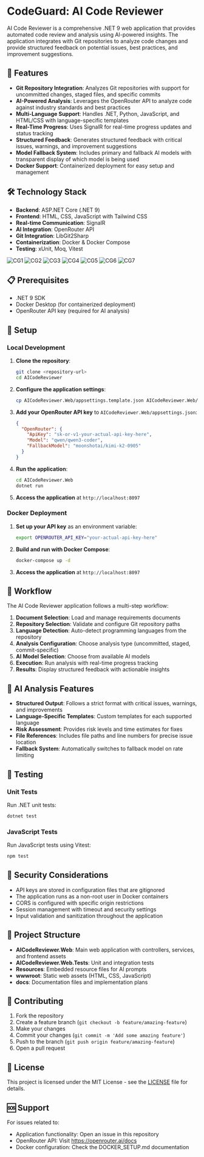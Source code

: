 # CodeGuard: AI Code Reviewer

AI Code Reviewer is a comprehensive .NET 9 web application that provides automated code review and analysis using AI-powered insights. The application integrates with Git repositories to analyze code changes and provide structured feedback on potential issues, best practices, and improvement suggestions.

## 🚀 Features

- **Git Repository Integration**: Analyzes Git repositories with support for uncommitted changes, staged files, and specific commits
- **AI-Powered Analysis**: Leverages the OpenRouter API to analyze code against industry standards and best practices
- **Multi-Language Support**: Handles .NET, Python, JavaScript, and HTML/CSS with language-specific templates
- **Real-Time Progress**: Uses SignalR for real-time progress updates and status tracking
- **Structured Feedback**: Generates structured feedback with critical issues, warnings, and improvement suggestions
- **Model Fallback System**: Includes primary and fallback AI models with transparent display of which model is being used
- **Docker Support**: Containerized deployment for easy setup and management

## 🛠️ Technology Stack

- **Backend**: ASP.NET Core (.NET 9)
- **Frontend**: HTML, CSS, JavaScript with Tailwind CSS
- **Real-time Communication**: SignalR
- **AI Integration**: OpenRouter API
- **Git Integration**: LibGit2Sharp
- **Containerization**: Docker & Docker Compose
- **Testing**: xUnit, Moq, Vitest

![CG1](https://github.com/user-attachments/assets/e9e48539-97d6-4bd3-a8d2-820fd8256c26)
![CG2](https://github.com/user-attachments/assets/134092dd-98d2-49b5-b1a3-6e6b71b6783e)
![CG3](https://github.com/user-attachments/assets/a6c20be5-2cbe-4510-bfca-c1fc68b4f2d9)
![CG4](https://github.com/user-attachments/assets/5da8ef61-e774-4842-85c2-0e54ed740ddc)
![CG5](https://github.com/user-attachments/assets/725fc4b5-50f8-4748-9e19-00e9bdd837a6)
![CG6](https://github.com/user-attachments/assets/54ec929e-43da-4eea-b3a2-279daedfd44a)
![CG7](https://github.com/user-attachments/assets/e2bd3d44-0a25-42e5-92ef-291611c46fab)

## 📋 Prerequisites

- .NET 9 SDK
- Docker Desktop (for containerized deployment)
- OpenRouter API key (required for AI analysis)

## 🔧 Setup

### Local Development

1. **Clone the repository**:
   ```bash
   git clone <repository-url>
   cd AICodeReviewer
   ```

2. **Configure the application settings**:
   ```bash
   cp AICodeReviewer.Web/appsettings.template.json AICodeReviewer.Web/appsettings.json
   ```

3. **Add your OpenRouter API key** to `AICodeReviewer.Web/appsettings.json`:
   ```json
   {
     "OpenRouter": {
       "ApiKey": "sk-or-v1-your-actual-api-key-here",
       "Model": "qwen/qwen3-coder",
       "FallbackModel": "moonshotai/kimi-k2-0905"
     }
   }
   ```

4. **Run the application**:
   ```bash
   cd AICodeReviewer.Web
   dotnet run
   ```

5. **Access the application** at `http://localhost:8097`

### Docker Deployment

1. **Set up your API key** as an environment variable:
   ```bash
   export OPENROUTER_API_KEY="your-actual-api-key-here"
   ```

2. **Build and run with Docker Compose**:
   ```bash
   docker-compose up -d
   ```

3. **Access the application** at `http://localhost:8097`

## 🚦 Workflow

The AI Code Reviewer application follows a multi-step workflow:

1. **Document Selection**: Load and manage requirements documents
2. **Repository Selection**: Validate and configure Git repository paths
3. **Language Detection**: Auto-detect programming languages from the repository
4. **Analysis Configuration**: Choose analysis type (uncommitted, staged, commit-specific)
5. **AI Model Selection**: Choose from available AI models
6. **Execution**: Run analysis with real-time progress tracking
7. **Results**: Display structured feedback with actionable insights

## 🤖 AI Analysis Features

- **Structured Output**: Follows a strict format with critical issues, warnings, and improvements
- **Language-Specific Templates**: Custom templates for each supported language
- **Risk Assessment**: Provides risk levels and time estimates for fixes
- **File References**: Includes file paths and line numbers for precise issue location
- **Fallback System**: Automatically switches to fallback model on rate limiting

## 🧪 Testing

### Unit Tests
Run .NET unit tests:
```bash
dotnet test
```

### JavaScript Tests
Run JavaScript tests using Vitest:
```bash
npm test
```

## 🔐 Security Considerations

- API keys are stored in configuration files that are gitignored
- The application runs as a non-root user in Docker containers
- CORS is configured with specific origin restrictions
- Session management with timeout and security settings
- Input validation and sanitization throughout the application

## 📁 Project Structure

- **AICodeReviewer.Web**: Main web application with controllers, services, and frontend assets
- **AICodeReviewer.Web.Tests**: Unit and integration tests
- **Resources**: Embedded resource files for AI prompts
- **wwwroot**: Static web assets (HTML, CSS, JavaScript)
- **docs**: Documentation files and implementation plans

## 🤝 Contributing

1. Fork the repository
2. Create a feature branch (`git checkout -b feature/amazing-feature`)
3. Make your changes
4. Commit your changes (`git commit -m 'Add some amazing feature'`)
5. Push to the branch (`git push origin feature/amazing-feature`)
6. Open a pull request

## 📄 License

This project is licensed under the MIT License - see the [LICENSE](LICENSE) file for details.

## 🆘 Support

For issues related to:
- Application functionality: Open an issue in this repository
- OpenRouter API: Visit https://openrouter.ai/docs
- Docker configuration: Check the DOCKER_SETUP.md documentation
